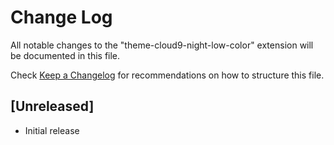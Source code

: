 # Change Log
All notable changes to the "theme-cloud9-night-low-color" extension will be documented in this file.

Check [Keep a Changelog](http://keepachangelog.com/) for recommendations on how to structure this file.

## [Unreleased]
- Initial release

